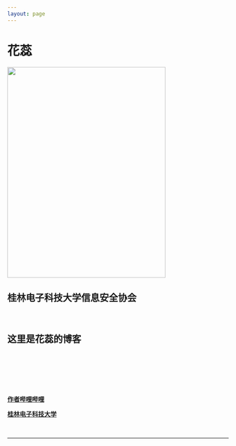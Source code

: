 ```yaml
---
layout: page
---
```


# 花蕊

<img src="https://54huarui.github.io/caihanlin.png" class="floatpic" width="360" height="480">

## 桂林电子科技大学信息安全协会
<br>


## <font color=''> 这里是**花蕊**的博客</font>
<br><br>

<br><br>

[**作者哔哩哔哩**](https://space.bilibili.com/143718508)

[**桂林电子科技大学**](https://space.bilibili.com/471773027)


<br>

---




